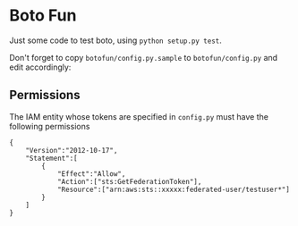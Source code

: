 Boto Fun
========

Just some code to test boto, using `python setup.py test`.

Don't forget to copy `botofun/config.py.sample` to `botofun/config.py` and edit accordingly:

Permissions
-----------

The IAM entity whose tokens are specified in `config.py` must have the following permissions
    
    {
        "Version":"2012-10-17",
        "Statement":[
            {
                "Effect":"Allow",
                "Action":["sts:GetFederationToken"],
                "Resource":["arn:aws:sts::xxxxx:federated-user/testuser*"]
            }
        ]
    }


